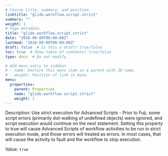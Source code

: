 ```yaml
---
# Course title, summary, and position.
linktitle: "glide.workflow.script.strict"
summary: ""
weight: 1
# Page metadata.
title: "glide.workflow.script.strict"
date: "2018-09-09T00:00:00Z"
lastmod: "2018-09-09T00:00:00Z"
draft: false  # Is this a draft? true/false
toc: true  # Show table of contents? true/false
type: docs  # Do not modify.

# Add menu entry to sidebar.
# - name: Declare this menu item as a parent with ID name.
# - weight: Position of link in menu.
menu:
  properties:
    parent: Properties
    name: "glide.workflow.script.strict"
    weight: 1
---
```


Description: Use strict execution for Advanced Scripts - Prior to Fuji, some script errors (primarily dot-walking of undefined objects) were ignored, and script execution would continue on the next statement. Setting this property to true will cause Advanced Scripts of workflow activities to be run in strict execution mode, and those errors will treated as errors. In most cases, that will cause the activity to fault and the workflow to stop execution. 


Value: `true`